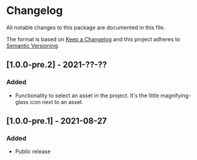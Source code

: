# Changelog
All notable changes to this package are documented in this file.

The format is based on [Keep a Changelog](http://keepachangelog.com/en/1.0.0/)
and this project adheres to [Semantic Versioning](http://semver.org/spec/v2.0.0.html).

## [1.0.0-pre.2] - 2021-??-??
### Added
 - Functionality to select an asset in the project. It's the little magnifying-glass icon next to an asset.


## [1.0.0-pre.1] - 2021-08-27
### Added
 - Public release
